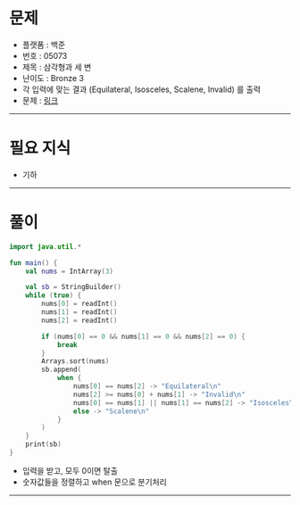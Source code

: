 # 문제
- 플랫폼 : 백준
- 번호 : 05073
- 제목 : 삼각형과 세 변
- 난이도 : Bronze 3
- 각 입력에 맞는 결과 (Equilateral, Isosceles, Scalene, Invalid) 를 출력
- 문제 : <a href="https://www.acmicpc.net/problem/5073" target="_blank">링크</a>

---

# 필요 지식
- 기하

---

# 풀이
```kotlin
import java.util.*

fun main() {
    val nums = IntArray(3)

    val sb = StringBuilder()
    while (true) {
        nums[0] = readInt()
        nums[1] = readInt()
        nums[2] = readInt()

        if (nums[0] == 0 && nums[1] == 0 && nums[2] == 0) {
            break
        }
        Arrays.sort(nums)
        sb.append(
            when {
                nums[0] == nums[2] -> "Equilateral\n"
                nums[2] >= nums[0] + nums[1] -> "Invalid\n"
                nums[0] == nums[1] || nums[1] == nums[2] -> "Isosceles\n"
                else -> "Scalene\n"
            }
        )
    }
    print(sb)
}
```
- 입력을 받고, 모두 0이면 탈출
- 숫자값들을 정렬하고 when 문으로 분기처리

---
